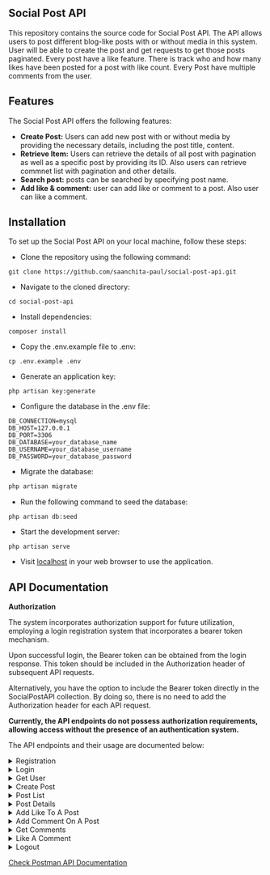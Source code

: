 ## Social Post API

This repository contains the source code for Social Post API. The API allows users to post different blog-like posts with or without media in this system. User will be able to create the post and get requests to get those posts paginated. Every post have a like feature. There is track who and how many likes have been posted for a post with like count. Every Post have multiple comments from the user.


## Features

The Social Post API offers the following features:

- **Create Post:** Users can add new post with or without media by providing the necessary details, including the post title, content.
- **Retrieve Item:** Users can retrieve the details of all post with pagination as well as a specific post by providing its ID. Also users can retrieve commnet list with pagination and other details.
- **Search post:** posts can be searched by specifying post name.
- **Add like & comment:** user can add like or comment to a post. Also user can like a comment.



## Installation

To set up the Social Post API on your local machine, follow these steps:

- Clone the repository using the following command:

```
git clone https://github.com/saanchita-paul/social-post-api.git
```

- Navigate to the cloned directory:

```
cd social-post-api
```
- Install dependencies:

```
composer install
```

- Copy the .env.example file to .env:

```
cp .env.example .env
```
- Generate an application key:

```
php artisan key:generate
```

- Configure the database in the .env file:

```
DB_CONNECTION=mysql
DB_HOST=127.0.0.1
DB_PORT=3306
DB_DATABASE=your_database_name
DB_USERNAME=your_database_username
DB_PASSWORD=your_database_password
```
- Migrate the database:

```markdown
php artisan migrate
```

- Run the following command to seed the database:

```
php artisan db:seed
```

- Start the development server:

```
php artisan serve
```

- Visit [localhost](http://localhost:8000) in your web browser to use the application.


## API Documentation

**Authorization**

The system incorporates authorization support for future utilization, employing a login registration system that incorporates a bearer token mechanism.

Upon successful login, the Bearer token can be obtained from the login response. This token should be included in the Authorization header of subsequent API requests.

Alternatively, you have the option to include the Bearer token directly in the SocialPostAPI collection. By doing so, there is no need to add the Authorization header for each API request.


**Currently, the API endpoints do not possess authorization requirements, allowing access without the presence of an authentication system.**


The API endpoints and their usage are documented below:

<details>
  <summary>Registration</summary>

- Endpoint:

  ```http
  POST /api/auth/register
  
  ```

- Description:
    ```
    This API endpoint allows users to register and create an account.
    ```

 </details>

 <details>
  <summary>Login</summary>

- Endpoint:

  ```http
  POST /api/auth/login
  
  ```

- Description:
    ```
    This API endpoint enables users to log in and obtain a Bearer token for authentication.
    ```

 </details>


 <details>
  <summary>Get User</summary>

- Endpoint:

  ```http
  GET /api/auth/user
  
  ```

- Description:
    ```
    This API endpoint retrieves information about all authenticated users.
    ```

 </details>


 <details>
  <summary>Create Post</summary>

- Endpoint:

  ```http
  POST /api/posts
  
  ```

- Description:
    ```
    This API endpoint allows user to create post with or without media
    ```

 </details>


 <details>
  <summary>Post List</summary>

- Endpoint:

  ```http
  GET /api/posts?per_page={per_page}&search={search}
  
  ```

- Description:
    ```
    This API endpoint allows the user to retrieve a list of all posts with image from the database. The user can apply filters to the results by adding query parameters to the endpoint. The per_page parameter specifies the number of posts to be returned per page, and the search parameter allows the user to search for posts by their title.
    ```

 </details>


  <details>
  <summary>Post Details</summary>

- Endpoint:

  ```http
  GET /api/posts/{postid}
  
  ```

- Description:
    ```
    This API endpoint allows the user to retrieve the details of a specific post based on its ID with image, comments, like count of each post and liked by.
    ```

 </details>


  <details>
  <summary>Add Like To A Post</summary>

- Endpoint:

  ```http
  POST /api/posts/{postid}/like
  
  ```

- Description:
    ```
    This API endpoint allows the user to add like to a post
    ```

 </details>



 <details>
  <summary>Add Comment On A Post</summary>

- Endpoint:

  ```http
  POST /api/posts/{postid}/comment
  
  ```

- Description:
    ```
    This API endpoint allows the user to add a comment on a post
    ```

 </details>



<details>
  <summary>Get Comments</summary>

- Endpoint:

  ```http
  GET /api/posts/{postid}/comments
  
  ```

- Description:
    ```
   This API endpoint allows the user to retrieve comments list with pagination of the post
    ```

 </details>

 <details>
  <summary>Like A Comment</summary>

- Endpoint:

  ```http
  POST /api/comments/{commentid}/like 
  
  ```

- Description:
    ```
   This API endpoint allows the user to like a comment
    ```

 </details>


 <details>
  <summary>Logout</summary>

- Endpoint:

  ```http
  POST /api/auth/logout
  
  ```

- Description:
    ```
      This API endpoint allows the user to log out from the application. When invoked, the access token associated with the user will be invalidated and removed.
    ```

 </details>





[Check Postman API Documentation](https://documenter.getpostman.com/view/15919922/2s93kxcRoV)
  
